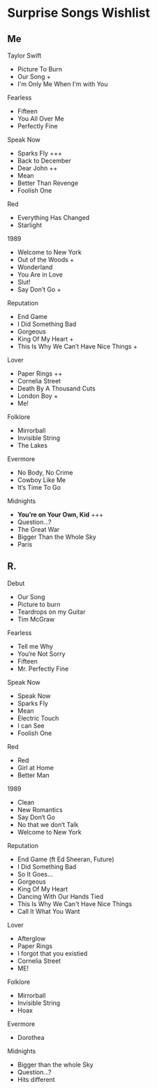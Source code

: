 # Surprise Songs Wishlist

## Me

Taylor Swift

- Picture To Burn
- Our Song +
- I'm Only Me When I'm with You

Fearless

- Fifteen
- You All Over Me
- Perfectly Fine

Speak Now

- Sparks Fly +++
- Back to December
- Dear John ++
- Mean
- Better Than Revenge
- Foolish One

Red

- Everything Has Changed
- Starlight

1989

- Welcome to New York
- Out of the Woods +
- Wonderland
- You Are in Love
- Slut!
- Say Don’t Go +

Reputation

- End Game
- I Did Something Bad
- Gorgeous
- King Of My Heart +
- This Is Why We Can’t Have Nice Things +

Lover

- Paper Rings ++
- Cornelia Street
- Death By A Thousand Cuts
- London Boy +
- Me!

Folklore

- Mirrorball
- Invisible String
- The Lakes

Evermore

- No Body, No Crime
- Cowboy Like Me
- It’s Time To Go

Midnights

- **You’re on Your Own, Kid** +++
- Question…?
- The Great War
- Bigger Than the Whole Sky
- Paris

## R.

Debut

- Our Song
- Picture to burn
- Teardrops on my Guitar
- Tim McGraw

Fearless

- Tell me Why
- You‘re Not Sorry
- Fifteen
- Mr. Perfectly Fine

Speak Now

- Speak Now
- Sparks Fly
- Mean
- Electric Touch
- I can See
- Foolish One

Red

- Red
- Girl at Home
- Better Man

1989

- Clean
- New Romantics
- Say Don‘t Go
- No that we don‘t Talk
- Welcome to New York

Reputation

- End Game (ft Ed Sheeran, Future)
- I Did Something Bad
- So It Goes...
- Gorgeous
- King Of My Heart
- Dancing With Our Hands Tied
- This Is Why We Can't Have Nice Things
- Call It What You Want

Lover

- Afterglow
- Paper Rings
- I forgot that you existied
- Cornelia Street
- ME!


Folklore

- Mirrorball
- Invisible String
- Hoax

Evermore

- Dorothea

Midnights

- Bigger than the whole Sky
- Question…?
- Hits different
